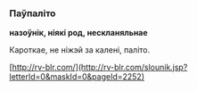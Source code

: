 ### Паўпаліто
**назоўнік, ніякі род, нескланяльнае**

Кароткае, не ніжэй за калені, паліто.

<a rel="author">[http://rv-blr.com/](http://rv-blr.com/slounik.jsp?letterId=0&maskId=0&pageId=2252)</a>
